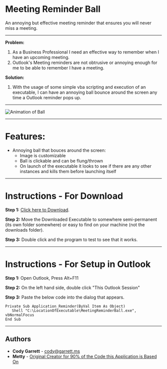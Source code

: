# Meeting Reminder Ball
An annoying but effective meeting reminder that ensures you will never miss a meeting.

---

**Problem:**

1. As a Business Professional I need an effective way to remember when I have an upcoming meeting.
2. Outlook's Meeting reminders are not obtrusive or annoying enough for me to be able to remember I have a meeting.

**Solution:**
1. With the usage of some simple vba scripting and execution of an executable, I can have an annoying ball bounce around the screen any time a Outlook reminder pops up.

---

![Animation of Ball](Assets/animationRecording.gif)

---

#  Features:
- Annoying ball that bouces around the screen:
  - Image is customizable
  - Ball is clickable and can be flung/thrown
  - On launch of the executable it looks to see if there are any other instances and kills them before launching itself

---

# Instructions - For Download

**Step 1:**
[Click here to Download](MeetingReminderBall/blob/master/MeetingReminderBall/bin/Release/MeetingReminderBall.exe).

**Step 2:**
Move the Downloaded Executable to somewhere semi-permanent (its own folder somewhere) or easy to find on your machine (not the downloads folder).

**Step 3:**
Double click and the program to test to see that it works.

---

# Instructions - For Setup in Outlook

**Step 1:**
Open Outlook, Press Alt+F11

**Step 2:**
On the left hand side, double click "This Outlook Session"

**Step 3:**
Paste the below code into the dialog that appears.

```
Private Sub Application_Reminder(ByVal Item As Object)
   Shell "C:\LocationOfExecutable\MeetingReminderBall.exe", vbNormalFocus
End Sub
```

---

## Authors

* **Cody Garrett** - [cody@garrett.ms](mailto:cody@garrett.ms)
* **Metty** - [Original Creator for 90% of the Code this Application is Based On](https://www.codeproject.com/Articles/20678/A-Ball-Bouncing-on-the-Desktop)